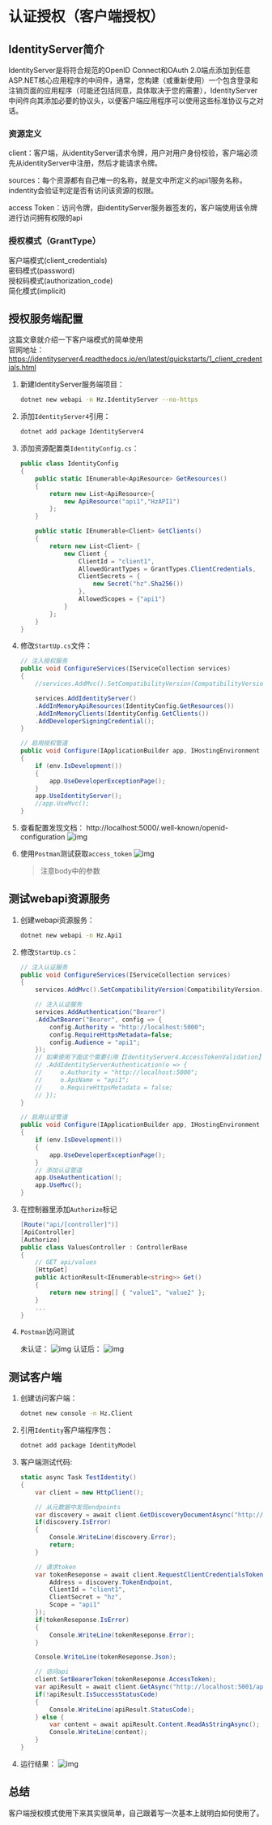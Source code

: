 # 认证授权（客户端授权）

## IdentityServer简介

IdentityServer是将符合规范的OpenID Connect和OAuth 2.0端点添加到任意ASP.NET核心应用程序的中间件，通常，您构建（或重新使用）一个包含登录和注销页面的应用程序（可能还包括同意，具体取决于您的需要），IdentityServer中间件向其添加必要的协议头，以便客户端应用程序可以使用这些标准协议与之对话。

### 资源定义

client：客户端，从identityServer请求令牌，用户对用户身份校验，客户端必须先从identityServer中注册，然后才能请求令牌。
 
sources：每个资源都有自己唯一的名称，就是文中所定义的api1服务名称，indentity会验证判定是否有访问该资源的权限。

access Token：访问令牌，由identityServer服务器签发的，客户端使用该令牌进行访问拥有权限的api

### 授权模式（GrantType）

客户端模式(client_credentials)  
密码模式(password)  
授权码模式(authorization_code)  
简化模式(implicit)

## 授权服务端配置

这篇文章就介绍一下客户端模式的简单使用  
官网地址：https://identityserver4.readthedocs.io/en/latest/quickstarts/1_client_credentials.html

1. 新建IdentityServer服务端项目：
    ```bash
    dotnet new webapi -n Hz.IdentityServer --no-https
    ```
1. 添加`IdentityServer4`引用：
    ```bash
    dotnet add package IdentityServer4
    ```
1. 添加资源配置类`IdentityConfig.cs`：
    ```csharp
    public class IdentityConfig
    {
        public static IEnumerable<ApiResource> GetResources()
        {
            return new List<ApiResource>{
                new ApiResource("api1","HzAPI1")
            };
        }

        public static IEnumerable<Client> GetClients()
        {
            return new List<Client> {
                new Client {
                    ClientId = "client1",
                    AllowedGrantTypes = GrantTypes.ClientCredentials,
                    ClientSecrets = {
                        new Secret("hz".Sha256())
                    },
                    AllowedScopes = {"api1"}
                }
            };
        }
    }
    ```

1. 修改`StartUp.cs`文件：
    ```csharp
    // 注入授权服务
    public void ConfigureServices(IServiceCollection services)
    {
        //services.AddMvc().SetCompatibilityVersion(CompatibilityVersion.Version_2_2);

        services.AddIdentityServer()
        .AddInMemoryApiResources(IdentityConfig.GetResources())
        .AddInMemoryClients(IdentityConfig.GetClients())
        .AddDeveloperSigningCredential();
    }

    // 启用授权管道
    public void Configure(IApplicationBuilder app, IHostingEnvironment env)
    {
        if (env.IsDevelopment())
        {
            app.UseDeveloperExceptionPage();
        }
        app.UseIdentityServer();
        //app.UseMvc();
    }
    ```
1. 查看配置发现文档： http://localhost:5000/.well-known/openid-configuration
    ![img](http://cdn.go99.top/docs/microservices/identity/client1.png)
1. 使用`Postman`测试获取`access_token`
    ![img](http://cdn.go99.top/docs/microservices/identity/client2.png)
    > 注意body中的参数

## 测试webapi资源服务

1. 创建webapi资源服务：
    ```bash
    dotnet new webapi -n Hz.Api1
    ```
1. 修改`StartUp.cs`：
    ```csharp
    // 注入认证服务
    public void ConfigureServices(IServiceCollection services)
    {
        services.AddMvc().SetCompatibilityVersion(CompatibilityVersion.Version_2_2);

        // 注入认证服务
        services.AddAuthentication("Bearer")
        .AddJwtBearer("Bearer", config => {
            config.Authority = "http://localhost:5000";
            config.RequireHttpsMetadata=false;
            config.Audience = "api1";
        });
        // 如果使用下面这个需要引用【IdentityServer4.AccessTokenValidation】
        // .AddIdentityServerAuthentication(o => {
        //     o.Authority = "http://localhost:5000";
        //     o.ApiName = "api1";
        //     o.RequireHttpsMetadata = false;
        // });
    }
    
    // 启用认证管道
    public void Configure(IApplicationBuilder app, IHostingEnvironment env)
    {
        if (env.IsDevelopment())
        {
            app.UseDeveloperExceptionPage();
        }
        // 添加认证管道
        app.UseAuthentication();
        app.UseMvc();
    }
    ```
1. 在控制器里添加`Authorize`标记
    ```csharp
    [Route("api/[controller]")]
    [ApiController]
    [Authorize]
    public class ValuesController : ControllerBase
    {
        // GET api/values
        [HttpGet]
        public ActionResult<IEnumerable<string>> Get()
        {
            return new string[] { "value1", "value2" };
        }
        ...
    }
    ```
1. `Postman`访问测试
    
    未认证：
    ![img](http://cdn.go99.top/docs/microservices/identity/client3.png)
    认证后：
    ![img](http://cdn.go99.top/docs/microservices/identity/client4.png)

## 测试客户端

1. 创建访问客户端：
    ```bash
    dotnet new console -n Hz.Client
    ```
1. 引用`Identity`客户端程序包：
    ```bash
    dotnet add package IdentityModel
    ```
1. 客户端测试代码:
    ```csharp
    static async Task TestIdentity()
    {
        var client = new HttpClient();

        // 从元数据中发现endpoints
        var discovery = await client.GetDiscoveryDocumentAsync("http://localhost:5000");
        if(discovery.IsError)
        {
            Console.WriteLine(discovery.Error);
            return;
        }

        // 请求token            
        var tokenReseponse = await client.RequestClientCredentialsTokenAsync(new ClientCredentialsTokenRequest{
            Address = discovery.TokenEndpoint,
            ClientId = "client1",
            ClientSecret = "hz",
            Scope = "api1"
        });
        if(tokenReseponse.IsError)
        {
            Console.WriteLine(tokenReseponse.Error);
        }

        Console.WriteLine(tokenReseponse.Json);

        // 访问api
        client.SetBearerToken(tokenReseponse.AccessToken);
        var apiResult = await client.GetAsync("http://localhost:5001/api/values");
        if(!apiResult.IsSuccessStatusCode)
        {
            Console.WriteLine(apiResult.StatusCode);
        } else {
            var content = await apiResult.Content.ReadAsStringAsync();
            Console.WriteLine(content);
        }
    } 
    ```
1. 运行结果：
    ![img](http://cdn.go99.top/docs/microservices/identity/client5.png)

## 总结

客户端授权模式使用下来其实很简单，自己跟着写一次基本上就明白如何使用了。  